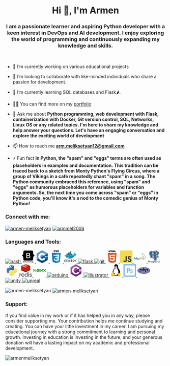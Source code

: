 <h1 align="center">Hi 👋, I'm Armen</h1>
<h3 align="center">I am a passionate learner and aspiring Python developer with a keen interest in DevOps and AI development. I enjoy exploring the world of programming and continuously expanding my knowledge and skills.</h3>
<img src="https://media2.giphy.com/media/v1.Y2lkPTc5MGI3NjExcGJhYjMxM2d1bWZ3ZnFwbjB2Zjkyb21xbXJucHppdDNpMjdiY2pxMCZlcD12MV9naWZzX3NlYXJjaCZjdD1n/qgQUggAC3Pfv687qPC/giphy.gif" alt="">


- 🔭 I’m currently working on various educational projects

- 👯 I’m looking to collaborate with like-minded individuals who share a passion for development.

- 🌱 I’m currently learning SQL databases and Flask🌶️.

- 👨‍💻 You can find more on my [portfolio](https://armen-meliksetyan.github.io)

- 💬 Ask me about **Python programming, web development with Flask, containerization with Docker, Git version control, SQL, Networks, Linux OS or any related topics. I'm here to share my knowledge and help answer your questions. Let's have an engaging conversation and explore the exciting world of development**

- 📫 How to reach me **arm.meliksetyan12@gmail.com**

- ⚡ Fun fact **In Python, the "spam" and "eggs" terms are often used as placeholders in examples and documentation. This tradition can be traced back to a sketch from Monty Python's Flying Circus, where a group of Vikings in a café repeatedly chant "spam" in a song. The Python community embraced this reference, using "spam" and "eggs" as humorous placeholders for variables and function arguments. So, the next time you come across "spam" or "eggs" in Python code, you'll know it's a nod to the comedic genius of Monty Python!**

<h3 align="left">Connect with me:</h3>
<p align="left">
<a href="https://linkedin.com/in/armen-meliksetyan" target="blank"><img align="center" src="https://raw.githubusercontent.com/rahuldkjain/github-profile-readme-generator/master/src/images/icons/Social/linked-in-alt.svg" alt="armen-meliksetyan" height="30" width="40" /></a>
<a href="https://www.leetcode.com/armmel2006" target="blank"><img align="center" src="https://raw.githubusercontent.com/rahuldkjain/github-profile-readme-generator/master/src/images/icons/Social/leet-code.svg" alt="armmel2006" height="30" width="40" /></a>
</p>

<h3 align="left">Languages and Tools:</h3>
<p align="left"> <a href="https://www.gnu.org/software/bash/" target="_blank" rel="noreferrer"> <img src="https://www.vectorlogo.zone/logos/gnu_bash/gnu_bash-icon.svg" alt="bash" width="40" height="40"/> </a> <a href="https://getbootstrap.com" target="_blank" rel="noreferrer"> <img src="https://raw.githubusercontent.com/devicons/devicon/master/icons/bootstrap/bootstrap-plain-wordmark.svg" alt="bootstrap" width="40" height="40"/> </a> <a href="https://www.w3schools.com/cpp/" target="_blank" rel="noreferrer"> <img src="https://raw.githubusercontent.com/devicons/devicon/master/icons/cplusplus/cplusplus-original.svg" alt="cplusplus" width="40" height="40"/> </a> <a href="https://www.w3schools.com/css/" target="_blank" rel="noreferrer"> <img src="https://raw.githubusercontent.com/devicons/devicon/master/icons/css3/css3-original-wordmark.svg" alt="css3" width="40" height="40"/> </a> <a href="https://www.docker.com/" target="_blank" rel="noreferrer"> <img src="https://raw.githubusercontent.com/devicons/devicon/master/icons/docker/docker-original-wordmark.svg" alt="docker" width="40" height="40"/> </a> <a href="https://flask.palletsprojects.com/" target="_blank" rel="noreferrer"> <img src="https://www.vectorlogo.zone/logos/pocoo_flask/pocoo_flask-icon.svg" alt="flask" width="40" height="40"/> </a> <a href="https://git-scm.com/" target="_blank" rel="noreferrer"> <img src="https://www.vectorlogo.zone/logos/git-scm/git-scm-icon.svg" alt="git" width="40" height="40"/> </a> <a href="https://www.w3.org/html/" target="_blank" rel="noreferrer"> <img src="https://raw.githubusercontent.com/devicons/devicon/master/icons/html5/html5-original-wordmark.svg" alt="html5" width="40" height="40"/> </a> <a href="https://developer.mozilla.org/en-US/docs/Web/JavaScript" target="_blank" rel="noreferrer"> <img src="https://raw.githubusercontent.com/devicons/devicon/master/icons/javascript/javascript-original.svg" alt="javascript" width="40" height="40"/> </a> <a href="https://www.jenkins.io" target="_blank" rel="noreferrer"> <img src="https://raw.githubusercontent.com/devicons/devicon/master/icons/mysql/mysql-original-wordmark.svg" alt="mysql" width="40" height="40"/> </a> <a href="https://www.postgresql.org" target="_blank" rel="noreferrer"> <img src="https://raw.githubusercontent.com/devicons/devicon/master/icons/postgresql/postgresql-original-wordmark.svg" alt="postgresql" width="40" height="40"/> </a> <a href="https://www.python.org" target="_blank" rel="noreferrer"> <img src="https://raw.githubusercontent.com/devicons/devicon/master/icons/python/python-original.svg" alt="python" width="40" height="40"/> </a> <a href="https://redis.io" target="_blank" rel="noreferrer"> <img src="https://raw.githubusercontent.com/devicons/devicon/master/icons/redis/redis-original-wordmark.svg" alt="redis" width="40" height="40"/> </a> 
<a href="https://www.nginx.com" target="_blank" rel="noreferrer"> <img src="https://raw.githubusercontent.com/devicons/devicon/master/icons/nginx/nginx-original.svg" alt="nginx" width="40" height="40"/> <a href="https://www.arduino.cc/" target="_blank" rel="noreferrer"> <img src="https://cdn.worldvectorlogo.com/logos/arduino-1.svg" alt="arduino" width="40" height="40"/> </a> <a href="https://www.w3schools.com/cs/" target="_blank" rel="noreferrer"> <img src="https://raw.githubusercontent.com/devicons/devicon/master/icons/csharp/csharp-original.svg" alt="csharp" width="40" height="40"/> </a> <a href="https://www.adobe.com/in/products/illustrator.html" target="_blank" rel="noreferrer"> <img src="https://www.vectorlogo.zone/logos/adobe_illustrator/adobe_illustrator-icon.svg" alt="illustrator" width="40" height="40"/> </a> <a href="https://www.linux.org/" target="_blank" rel="noreferrer"> <img src="https://raw.githubusercontent.com/devicons/devicon/master/icons/linux/linux-original.svg" alt="linux" width="40" height="40"/> </a> <a href="https://www.photoshop.com/en" target="_blank" rel="noreferrer"> <img src="https://raw.githubusercontent.com/devicons/devicon/master/icons/photoshop/photoshop-line.svg" alt="photoshop" width="40" height="40"/> </a> <a href="https://www.php.net" target="_blank" rel="noreferrer"> <img src="https://raw.githubusercontent.com/devicons/devicon/master/icons/php/php-original.svg" alt="php" width="40" height="40"/> </a> <a href="https://unity.com/" target="_blank" rel="noreferrer"> <img src="https://www.vectorlogo.zone/logos/unity3d/unity3d-icon.svg" alt="unity" width="40" height="40"/> </a> <a href="https://unrealengine.com/" target="_blank" rel="noreferrer"> <img src="https://raw.githubusercontent.com/kenangundogan/fontisto/036b7eca71aab1bef8e6a0518f7329f13ed62f6b/icons/svg/brand/unreal-engine.svg" alt="unreal" width="40" height="40"/> </a> </a>
</p>

<p><img align="left" src="https://github-readme-stats.vercel.app/api/top-langs?username=armen-meliksetyan&show_icons=true&locale=en&layout=compact" alt="armen-meliksetyan" /></p>

<p>&nbsp;<img align="center" src="https://github-readme-stats.vercel.app/api?username=armen-meliksetyan&show_icons=true&locale=en" alt="armen-meliksetyan" /></p>

<h3 align="left">Support:</h3>
<p>If you find value in my work or if it has helped you in any way, please consider supporting me. Your contribution helps me continue studying and creating. You can have your little investment in my career. I am pursuing my educational journey with a strong commitment to learning and personal growth. Investing in education is investing in the future, and your generous donation will have a lasting impact on my academic and professional development.</p>
<p><a href="https://www.buymeacoffee.com/armenmeliksetyan"> <img align="left" src="https://cdn.buymeacoffee.com/buttons/v2/default-yellow.png" height="50" width="210" alt="armenmeliksetyan" /></a></p><br><br>

